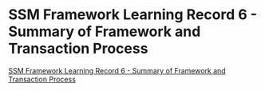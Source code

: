 # SSM Framework Learning Record 6 - Summary of Framework and Transaction Process
[SSM Framework Learning Record 6 - Summary of Framework and Transaction Process](https://aiwithcloud.com/2022/09/16/ssm_framework_learning_record_6___summary_of_framework_and_transaction_process/)
